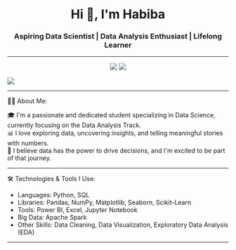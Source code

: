 <h1 align="center">Hi 👋, I'm Habiba</h1>
<h3 align="center">Aspiring Data Scientist | Data Analysis Enthusiast | Lifelong Learner</h3>

---

<p align="center">
  <a href="habibaamramr71@gmail.com"><img src="https://img.shields.io/badge/Gmail-D14836?style=for-the-badge&logo=gmail&logoColor=white" /></a>
  <a href="www.linkedin.com/in/
habiba-amr-490b78304
 "><img src="https://img.shields.io/badge/LinkedIn-blue?style=for-the-badge&logo=linkedin&logoColor=white" /></a>
  
  <a href="https://github.com/habibaamr"><img src="https://img.shields.io/badge/GitHub-181717?style=for-the-badge&logo=github&logoColor=white" /></a>
</p>

---

 👩‍🎓 About Me:

🎓 I'm a passionate and dedicated student specializing in Data Science, currently focusing on the Data Analysis Track.  
📊 I love exploring data, uncovering insights, and telling meaningful stories with numbers.  
🚀 I believe data has the power to drive decisions, and I'm excited to be part of that journey.  

---

 🛠️ Technologies & Tools I Use:
- Languages: Python, SQL  
- Libraries: Pandas, NumPy, Matplotlib, Seaborn, Scikit-Learn  
- Tools: Power BI, Excel, Jupyter Notebook  
- Big Data: Apache Spark  
- Other Skills: Data Cleaning, Data Visualization, Exploratory Data Analysis (EDA)

---
